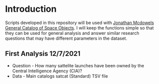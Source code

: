# Introduction
Scripts developed in this repository will be used with [Jonathan Mcdowels General Catalog of Space Objects](https://planet4589.org/space/gcat/). I will keep the functions simple so that they can be used for general analysis and answer similar research questions that may have different parameters in the dataset.

## First Analysis 12/7/2021
* Question - How many sattelite launches have been owned by the Central Intelligence Agency (CIA)? 
* Data - Main catalogs satcat (Standard) TSV file
